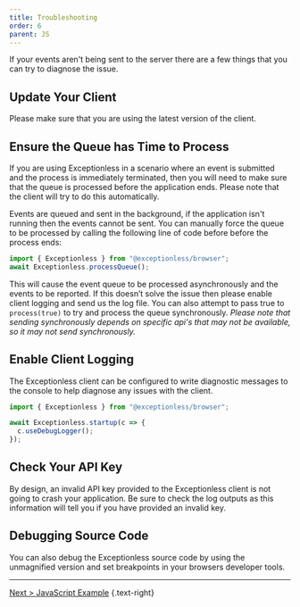 ```yaml
---
title: Troubleshooting
order: 6
parent: JS
---
```


If your events aren't being sent to the server there are a few things that you can try to diagnose the issue.

## Update Your Client

Please make sure that you are using the latest version of the client.

## Ensure the Queue has Time to Process

If you are using Exceptionless in a scenario where an event is submitted and the process is immediately terminated, then you will need to make sure that the queue is processed before the application ends. Please note that the client will try to do this automatically.

Events are queued and sent in the background, if the application isn't running then the events cannot be sent. You can manually force the queue to be processed by calling the following line of code before before the process ends:

```js
import { Exceptionless } from "@exceptionless/browser";
await Exceptionless.processQueue();
```

This will cause the event queue to be processed asynchronously and the events to be reported. If this doesn’t solve the issue then please enable client logging and send us the log file. You can also attempt to pass true to `process(true)` to try and process the queue synchronously. _Please note that sending synchronously depends on specific api's that may not be available, so it may not send synchronously._

## Enable Client Logging

The Exceptionless client can be configured to write diagnostic messages to the console to help diagnose any issues with the client.

```js
import { Exceptionless } from "@exceptionless/browser";

await Exceptionless.startup(c => {
  c.useDebugLogger();
});
```

## Check Your API Key

By design, an invalid API key provided to the Exceptionless client is not going to crash your application. Be sure to check the log outputs as this information will tell you if you have provided an invalid key.

## Debugging Source Code

You can also debug the Exceptionless source code by using the unmagnified version and set breakpoints in your browsers developer tools.

---

[Next > JavaScript Example](javascript-example.md) {.text-right}
